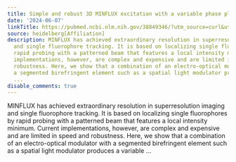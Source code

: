 ```yaml
---
title: Simple and robust 3D MINFLUX excitation with a variable phase plate
date: '2024-06-07'
linkTitle: https://pubmed.ncbi.nlm.nih.gov/38849346/?utm_source=curl&utm_medium=rss&utm_campaign=pubmed-2&utm_content=1FakS-2QOkCT8HsMOQP1bCRQ4YzyumYOmxmF0moLsQ3dFB1E9V&fc=20220326224207&ff=20240608181807&v=2.18.0.post9+e462414
source: heidelberg[Affiliation]
description: MINFLUX has achieved extraordinary resolution in superresolution imaging
  and single fluorophore tracking. It is based on localizing single fluorophores by
  rapid probing with a patterned beam that features a local intensity minimum. Current
  implementations, however, are complex and expensive and are limited in speed and
  robustness. Here, we show that a combination of an electro-optical modulator with
  a segmented birefringent element such as a spatial light modulator produces a variable
  ...
disable_comments: true
---
```

MINFLUX has achieved extraordinary resolution in superresolution imaging and single fluorophore tracking. It is based on localizing single fluorophores by rapid probing with a patterned beam that features a local intensity minimum. Current implementations, however, are complex and expensive and are limited in speed and robustness. Here, we show that a combination of an electro-optical modulator with a segmented birefringent element such as a spatial light modulator produces a variable ...